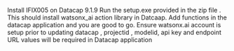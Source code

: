 Install IFIX005 on Datacap 9.1.9
Run the setup.exe provided in the zip file . This should install watsonx_ai action library in Datcaap.
Add functions in the datacap application and you are good to go.
Ensure watsonx.ai account is setup prior to updating datacap , projectid , modelid, api key and endpoint URL values will be required in Datacap application
